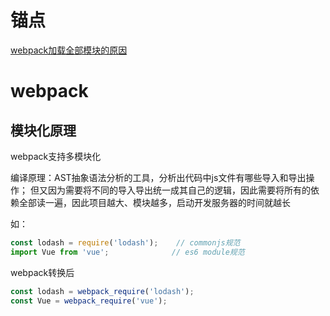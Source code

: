 # 锚点

[webpack加载全部模块的原因](##模块化原理)

# webpack

## 模块化原理

webpack支持多模块化

编译原理：AST抽象语法分析的工具，分析出代码中js文件有哪些导入和导出操作；
但又因为需要将不同的导入导出统一成其自己的逻辑，因此需要将所有的依赖全部读一遍，因此项目越大、模块越多，启动开发服务器的时间就越长

如：

```js
const lodash = require('lodash');	 // commonjs规范
import Vue from 'vue';				// es6 module规范
```

webpack转换后

```js
const lodash = webpack_require('lodash');
const Vue = webpack_require('vue');
```

